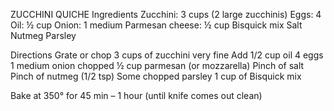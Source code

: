 ZUCCHINI QUICHE
Ingredients
Zucchini:  3 cups (2 large zucchinis)
Eggs: 4
Oil:  ½ cup
Onion: 1 medium
Parmesan cheese:  ½ cup
Bisquick mix
Salt
Nutmeg
Parsley

Directions
Grate or chop 3 cups of zucchini very fine
Add
1/2 cup oil
4 eggs
1 medium onion chopped
½ cup parmesan (or mozzarella)
Pinch of salt
Pinch of nutmeg (1/2 tsp)
Some chopped parsley
1 cup of Bisquick mix


Bake at 350° for 45 min – 1 hour (until knife comes out clean)

